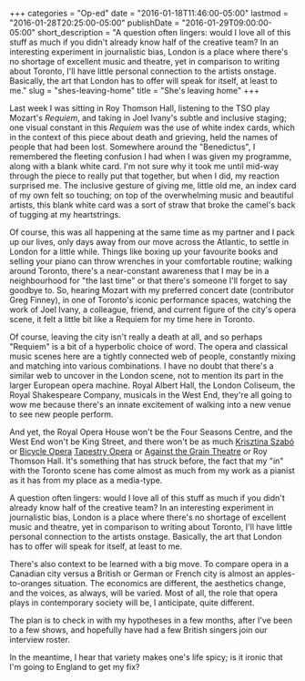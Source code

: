 +++
categories = "Op-ed"
date = "2016-01-18T11:46:00-05:00"
lastmod = "2016-01-28T20:25:00-05:00"
publishDate = "2016-01-29T09:00:00-05:00"
short_description = "A question often lingers: would I love all of this stuff as much if you didn't already know half of the creative team? In an interesting experiment in journalistic bias, London is a place where there's no shortage of excellent music and theatre, yet in comparison to writing about Toronto, I'll have little personal connection to the artists onstage. Basically, the art that London has to offer will speak for itself, at least to me."
slug = "shes-leaving-home"
title = "She&#039;s leaving home"
+++

Last week I was sitting in Roy Thomson Hall, listening to the TSO play Mozart's *Requiem*, and taking in Joel Ivany's subtle and inclusive staging; one visual constant in this *Requiem* was the use of white index cards, which in the context of this piece about death and grieving, held the names of people that had been lost. Somewhere around the "Benedictus", I remembered the fleeting confusion I had when I was given my programme, along with a blank white card. I'm not sure why it took me until mid-way through the piece to really put that together, but when I did, my reaction surprised me. The inclusive gesture of giving me, little old me, an index card of my own felt so touching; on top of the overwhelming music and beautiful artists, this blank white card was a sort of straw that broke the camel's back of tugging at my heartstrings.

Of course, this was all happening at the same time as my partner and I pack up our lives, only days away from our move across the Atlantic, to settle in London for a little while. Things like boxing up your favourite books and selling your piano can throw wrenches in your comfortable routine; walking around Toronto, there's a near-constant awareness that I may be in a neighbourhood for "the last time" or that there's someone I'll forget to say goodbye to. So, hearing Mozart with my preferred concert date (contributor Greg Finney), in one of Toronto's iconic performance spaces, watching the work of Joel Ivany, a colleague, friend, and current figure of the city's opera scene, it felt a little bit like a Requiem for my time here in Toronto.

Of course, leaving the city isn't really a death at all, and so perhaps "Requiem" is a bit of a hyperbolic choice of word. The opera and classical music scenes here are a tightly connected web of people, constantly mixing and matching into various combinations. I have no doubt that there's a similar web to uncover in the London scene, not to mention its part in the larger European opera machine. Royal Albert Hall, the London Coliseum, the Royal Shakespeare Company, musicals in the West End, they're all going to wow me because there's an innate excitement of walking into a new venue to see new people perform.

And yet, the Royal Opera House won't be the Four Seasons Centre, and the West End won't be King Street, and there won't be as much [Krisztina Szabó](/scene/people/krisztina-szabo/) or [Bicycle Opera](/scene/companies/the-bicycle-opera-project/) [Tapestry Opera](/scene/companies/tapestry-opera/) or [Against the Grain Theatre](/scene/companies/against-the-grain-theatre/) or Roy Thomson Hall. It's something that has struck before, the fact that my "in" with the Toronto scene has come almost as much from my work as a pianist as it has from my place as a media-type. 

A question often lingers: would I love all of this stuff as much if you didn't already know half of the creative team? In an interesting experiment in journalistic bias, London is a place where there's no shortage of excellent music and theatre, yet in comparison to writing about Toronto, I'll have little personal connection to the artists onstage. Basically, the art that London has to offer will speak for itself, at least to me.

There's also context to be learned with a big move. To compare opera in a Canadian city versus a British or German or French city is almost an apples-to-oranges situation. The economics are different, the aesthetics change, and the voices, as always, will be varied. Most of all, the role that opera plays in contemporary society will be, I anticipate, quite different. 

The plan is to check in with my hypotheses in a few months, after I've been to a few shows, and hopefully have had a few British singers join our interview roster.

In the meantime, I hear that variety makes one's life spicy; is it ironic that I'm going to England to get my fix? 
